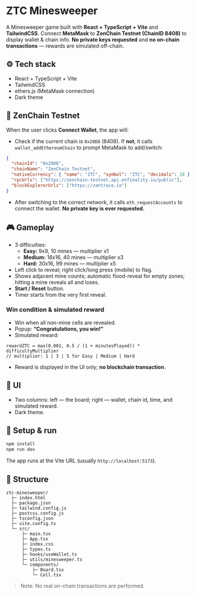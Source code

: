 # ZTC Minesweeper

A Minesweeper game built with **React + TypeScript + Vite** and **TailwindCSS**. Connect **MetaMask** to **ZenChain Testnet (ChainID 8408)** to display wallet & chain info. **No private keys requested** and **no on-chain transactions** — rewards are simulated off-chain.

## ⚙️ Tech stack
- React + TypeScript + Vite
- TailwindCSS
- ethers.js (MetaMask connection)
- Dark theme

## 🔗 ZenChain Testnet
When the user clicks **Connect Wallet**, the app will:
- Check if the current chain is `0x20D8` (8408). If **not**, it calls `wallet_addEthereumChain` to prompt MetaMask to add/switch:
```json
{
  "chainId": "0x20D8",
  "chainName": "ZenChain Testnet",
  "nativeCurrency": { "name": "ZTC", "symbol": "ZTC", "decimals": 18 },
  "rpcUrls": ["https://zenchain-testnet.api.onfinality.io/public"],
  "blockExplorerUrls": ["https://zentrace.io"]
}
```
- After switching to the correct network, it calls `eth_requestAccounts` to connect the wallet. **No private key is ever requested.**

## 🎮 Gameplay
- 3 difficulties:
  - **Easy:** 9x9, 10 mines — multiplier x1
  - **Medium:** 16x16, 40 mines — multiplier x3
  - **Hard:** 30x16, 99 mines — multiplier x5
- Left click to reveal; right click/long press (mobile) to flag.
- Shows adjacent mine counts; automatic flood-reveal for empty zones; hitting a mine reveals all and loses.
- **Start / Reset** button.
- Timer starts from the very first reveal.

### Win condition & simulated reward
- Win when all non-mine cells are revealed.
- Popup: **“Congratulations, you win!”**
- Simulated reward:
```
rewardZTC = max(0.001, 0.5 / (1 + minutesPlayed)) * difficultyMultiplier
// multiplier: 1 | 3 | 5 for Easy | Medium | Hard
```
- Reward is displayed in the UI only; **no blockchain transaction**.

## 🧾 UI
- Two columns: left — the board; right — wallet, chain id, time, and simulated reward.
- Dark theme.

## 🚀 Setup & run
```bash
npm install
npm run dev
```
The app runs at the Vite URL (usually `http://localhost:5173`).

## 📁 Structure
```
ztc-minesweeper/
  ├─ index.html
  ├─ package.json
  ├─ tailwind.config.js
  ├─ postcss.config.js
  ├─ tsconfig.json
  ├─ vite.config.ts
  └─ src/
      ├─ main.tsx
      ├─ App.tsx
      ├─ index.css
      ├─ types.ts
      ├─ hooks/useWallet.ts
      ├─ utils/minesweeper.ts
      └─ components/
          ├─ Board.tsx
          └─ Cell.tsx
```
> Note: No real on-chain transactions are performed.